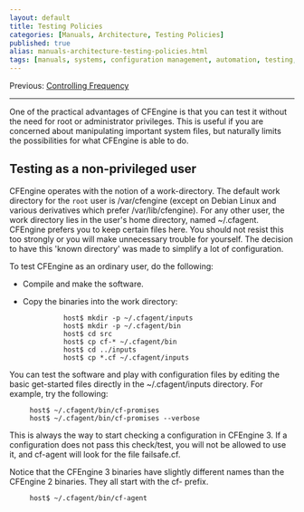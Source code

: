 ```yaml
---
layout: default
title: Testing Policies
categories: [Manuals, Architecture, Testing Policies]
published: true
alias: manuals-architecture-testing-policies.html
tags: [manuals, systems, configuration management, automation, testing, work directory]
---
```


Previous: [Controlling Frequency](manuals-architecture-controlling-frequency.html)

****

One of the practical advantages of CFEngine is that you can test it
without the need for root or administrator privileges. This is useful if you 
are concerned about manipulating important system files, but naturally limits 
the possibilities for what CFEngine is able to do.

## Testing as a non-privileged user

CFEngine operates with the notion of a work-directory. The default
work directory for the `root` user is /var/cfengine (except on
Debian Linux and various derivatives which prefer
/var/lib/cfengine). For any other user, the work directory lies in
the user's home directory, named ~/.cfagent. CFEngine prefers you
to keep certain files here. You should not resist this too strongly
or you will make unnecessary trouble for yourself. The decision to
have this 'known directory' was made to simplify a lot of
configuration.

To test CFEngine as an ordinary user, do the following:

-   Compile and make the software.
-   Copy the binaries into the work directory:

                  host$ mkdir -p ~/.cfagent/inputs
                  host$ mkdir -p ~/.cfagent/bin
                  host$ cd src
                  host$ cp cf-* ~/.cfagent/bin
                  host$ cd ../inputs
                  host$ cp *.cf ~/.cfagent/inputs


You can test the software and play with configuration files by
editing the basic get-started files directly in the
\~/.cfagent/inputs directory. For example, try the following:

         host$ ~/.cfagent/bin/cf-promises
         host$ ~/.cfagent/bin/cf-promises --verbose

This is always the way to start checking a configuration in
CFEngine 3. If a configuration does not pass this check/test, you
will not be allowed to use it, and cf-agent will look for the file
failsafe.cf.

Notice that the CFEngine 3 binaries have slightly different names
than the CFEngine 2 binaries. They all start with the cf- prefix.

         host$ ~/.cfagent/bin/cf-agent

